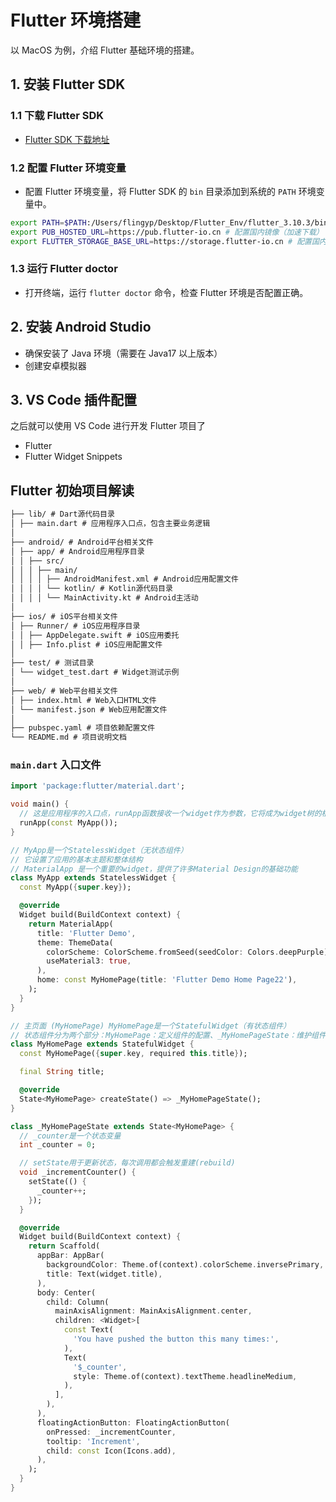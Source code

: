 # Flutter 环境搭建

以 MacOS 为例，介绍 Flutter 基础环境的搭建。

## 1. 安装 Flutter SDK

### 1.1 下载 Flutter SDK

- [Flutter SDK 下载地址](https://flutter.dev/docs/get-started/install)

### 1.2 配置 Flutter 环境变量

- 配置 Flutter 环境变量，将 Flutter SDK 的 `bin` 目录添加到系统的 `PATH` 环境变量中。

```sh
export PATH=$PATH:/Users/flingyp/Desktop/Flutter_Env/flutter_3.10.3/bin
export PUB_HOSTED_URL=https://pub.flutter-io.cn # 配置国内镜像（加速下载）​
export FLUTTER_STORAGE_BASE_URL=https://storage.flutter-io.cn # 配置国内镜像（加速下载）​
```

### 1.3 运行 Flutter doctor

- 打开终端，运行 `flutter doctor` 命令，检查 Flutter 环境是否配置正确。

## 2. 安装 Android Studio

- 确保安装了 Java 环境（需要在 Java17 以上版本）
- 创建安卓模拟器

## 3. VS Code 插件配置

之后就可以使用 VS Code 进行开发 Flutter 项目了

- Flutter
- Flutter Widget Snippets

## Flutter 初始项目解读

```txt
├── lib/ # Dart源代码目录
│ ├── main.dart # 应用程序入口点，包含主要业务逻辑
│
├── android/ # Android平台相关文件
│ ├── app/ # Android应用程序目录
│ │ ├── src/
│ │ │ ├── main/
│ │ │ │ ├── AndroidManifest.xml # Android应用配置文件
│ │ │ │ └── kotlin/ # Kotlin源代码目录
│ │ │ │ └── MainActivity.kt # Android主活动
│
├── ios/ # iOS平台相关文件
│ ├── Runner/ # iOS应用程序目录
│ │ ├── AppDelegate.swift # iOS应用委托
│ │ ├── Info.plist # iOS应用配置文件
│
├── test/ # 测试目录
│ └── widget_test.dart # Widget测试示例
│
├── web/ # Web平台相关文件
│ ├── index.html # Web入口HTML文件
│ └── manifest.json # Web应用配置文件
│
├── pubspec.yaml # 项目依赖配置文件
└── README.md # 项目说明文档
```

### `main.dart` 入口文件

```dart
import 'package:flutter/material.dart';

void main() {
  // 这是应用程序的入口点，runApp函数接收一个widget作为参数，它将成为widget树的根。
  runApp(const MyApp());
}

// MyApp是一个StatelessWidget（无状态组件）
// 它设置了应用的基本主题和整体结构
// MaterialApp 是一个重要的widget，提供了许多Material Design的基础功能
class MyApp extends StatelessWidget {
  const MyApp({super.key});

  @override
  Widget build(BuildContext context) {
    return MaterialApp(
      title: 'Flutter Demo',
      theme: ThemeData(
        colorScheme: ColorScheme.fromSeed(seedColor: Colors.deepPurple),
        useMaterial3: true,
      ),
      home: const MyHomePage(title: 'Flutter Demo Home Page22'),
    );
  }
}

// 主页面 (MyHomePage) MyHomePage是一个StatefulWidget（有状态组件）
// 状态组件分为两个部分：MyHomePage：定义组件的配置、_MyHomePageState：维护组件的状态
class MyHomePage extends StatefulWidget {
  const MyHomePage({super.key, required this.title});

  final String title;

  @override
  State<MyHomePage> createState() => _MyHomePageState();
}

class _MyHomePageState extends State<MyHomePage> {
  // _counter是一个状态变量
  int _counter = 0;

  // setState用于更新状态，每次调用都会触发重建(rebuild)
  void _incrementCounter() {
    setState(() {
      _counter++;
    });
  }

  @override
  Widget build(BuildContext context) {
    return Scaffold(
      appBar: AppBar(
        backgroundColor: Theme.of(context).colorScheme.inversePrimary,
        title: Text(widget.title),
      ),
      body: Center(
        child: Column(
          mainAxisAlignment: MainAxisAlignment.center,
          children: <Widget>[
            const Text(
              'You have pushed the button this many times:',
            ),
            Text(
              '$_counter',
              style: Theme.of(context).textTheme.headlineMedium,
            ),
          ],
        ),
      ),
      floatingActionButton: FloatingActionButton(
        onPressed: _incrementCounter,
        tooltip: 'Increment',
        child: const Icon(Icons.add),
      ),
    );
  }
}
```
